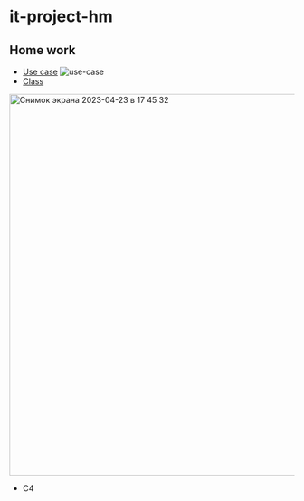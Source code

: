 # it-project-hm

## Home work
- [Use case](https://github.com/naidosssik/it-project-hm/blob/main/usecase.puml)
![use-case](https://user-images.githubusercontent.com/121602055/233847631-f186e1f2-f2b9-4c01-9919-783d24976db1.svg)
- [Class](https://github.com/naidosssik/it-project-hm/blob/main/class_diagramm.puml)
<img width="675" alt="Снимок экрана 2023-04-23 в 17 45 32" src="https://user-images.githubusercontent.com/121602055/233846682-c5a15560-320b-41db-b7cc-26fc4ad732d8.png">

- C4


